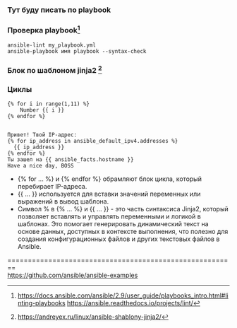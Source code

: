 ### Тут буду писать по playbook















### Проверка playbook[^9]

```
ansible-lint my_playbook.yml
ansible-playbook имя playbook --syntax-check
```
### Блок по шаблоном jinja2 [^10]
### Циклы
```
{% for i in range(1,11) %}
	Number {{ i }}
{% endfor %}


Привет! Твой IP-адрес:
{% for ip_address in ansible_default_ipv4.addresses %}
  {{ ip_address }}
{% endfor %}
Ты зашел на {{ ansible_facts.hostname }}
Have a nice day, BOSS
```

- {% for ... %} и {% endfor %} обрамляют блок цикла, который перебирает IP-адреса.  
- {{ ... }} используется для вставки значений переменных или выражений в вывод шаблона.  
- Символ % в {% ... %} и {{ ... }} - это часть синтаксиса Jinja2, который позволяет вставлять и управлять переменными и логикой в шаблонах. Это         помогает   генерировать динамический текст на основе данных, доступных в контексте выполнения, что полезно для создания конфигурационных файлов и     других текстовых   файлов в Ansible.  

========================================================  
https://github.com/ansible/ansible-examples

[^9]: https://docs.ansible.com/ansible/2.9/user_guide/playbooks_intro.html#linting-playbooks https://ansible.readthedocs.io/projects/lint/
[^10]: https://andreyex.ru/linux/ansible-shablony-jinja2/

